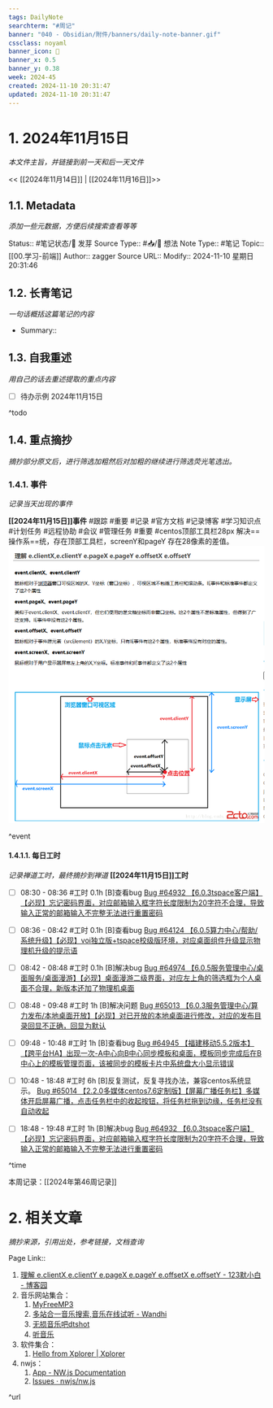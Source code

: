 ```yaml
---
tags: DailyNote
searchterm: "#周记"
banner: "040 - Obsidian/附件/banners/daily-note-banner.gif"
cssclass: noyaml
banner_icon: 💌
banner_x: 0.5
banner_y: 0.38
week: 2024-45
created: 2024-11-10 20:31:47
updated: 2024-11-10 20:31:47
---
```


# 1. 2024年11月15日

_本文件主旨，并链接到前一天和后一天文件_

<< [[2024年11月14日]] | [[2024年11月16日]]>>

## 1.1. Metadata

_添加一些元数据，方便后续搜索查看等等_

Status:: #笔记状态/🌱 发芽
Source Type:: #📥/💭 想法 
Note Type:: #笔记
Topic:: [[00.学习-前端]]
Author:: zagger
Source URL::
Modify:: 2024-11-10 星期日 20:31:46

## 1.2. 长青笔记

_一句话概括这篇笔记的内容_

- Summary::

## 1.3. 自我重述

_用自己的话去重述提取的重点内容_

- [ ] 待办示例 2024年11月15日

^todo

## 1.4. 重点摘抄

_摘抄部分原文后，进行筛选加粗然后对加粗的继续进行筛选荧光笔选出。_

### 1.4.1. 事件

_记录当天出现的事件_

**[[2024年11月15日]]事件** 
#跟踪 #重要 #记录 #官方文档 #记录博客 #学习知识点 #计划任务 #远程协助 #会议 #管理任务
#重要 #centos顶部工具栏28px 解决==操作系==统，存在顶部工具栏，screenY和pageY 存在28像素的差值。 ![image.png](https://raw.githubusercontent.com/zaggerj/obsidian_picgo/main/obsidian/20241115171201.png)

^event

#### 1.4.1.1. 每日工时

_记录禅道工时，最终摘抄到禅道_
**[[2024年11月15日]]工时**
- [ ] 08:30 - 08:36 #工时 0.1h	[B]查看bug	 [Bug #64932 【6.0.3tspace客户端】【必现】忘记密码界面，对应邮箱输入框字符长度限制为20字符不合理，导致输入正常的邮箱输入不完整无法进行重置密码](http://172.16.203.14:2980/bug-view-64932.html?onlybody=yes&tid=i2sh4q46)	
- [ ] 08:36 - 08:42 #工时 0.1h	[B]查看bug	 [Bug #64124 【6.0.5算力中心/帮助/系统升级】【必现】voi独立版+tspace校级版环境，对应桌面组件升级显示物理机升级的提示语](http://172.16.203.14:2980/bug-view-64124.html?onlybody=yes&tid=i2sh4q46)	
- [ ] 08:42 - 08:48 #工时 0.1h	[B]解决bug	 [Bug #64974 【6.0.5服务管理中心/桌面服务/桌面漫游】【必现】桌面漫游二级界面，对应左上角的筛选框为个人桌面不合理，新版本还加了物理机桌面](http://172.16.203.14:2980/bug-view-64974.html?onlybody=yes&tid=i2sh4q46)	
- [ ] 08:48 - 09:48 #工时 1h	[B]解决问题	 [Bug #65013 【6.0.3服务管理中心/算力发布/本地桌面开放】【必现】对已开放的本地桌面进行修改，对应的发布目录回显不正确，回显为默认](http://172.16.203.14:2980/bug-view-65013.html?onlybody=yes&tid=i2sh4q46)	
- [ ] 09:48 - 10:48 #工时 1h	[B]查看bug	 [Bug #64945 【福建移动5.5.2版本】【跨平台HA】出现一次-A中心向B中心同步模板和桌面，模板同步完成后在B中心上的模板管理页面，该被同步的模板卡片中系统盘大小显示错误](http://172.16.203.14:2980/bug-view-64945.html?onlybody=yes&tid=i2sh4q46)	
- [ ] 10:48 - 18:48 #工时 6h	[B]反复测试，反复寻找办法，兼容centos系统显示。	 [Bug #65014 【2.2.0多媒体centos7.6定制版】【屏幕广播任务栏】多媒体开启屏幕广播，点击任务栏中的收起按钮，将任务栏拖到边缘，任务栏没有自动收起](http://172.16.203.14:2980/bug-view-65014.html?onlybody=yes&tid=i2sh4q46)	
- [ ] 18:48 - 19:48 #工时 1h	[B]解决bug	 [Bug #64932 【6.0.3tspace客户端】【必现】忘记密码界面，对应邮箱输入框字符长度限制为20字符不合理，导致输入正常的邮箱输入不完整无法进行重置密码](http://172.16.203.14:2980/bug-view-64932.html?onlybody=yes&tid=i2sh4q46)	


^time

本周记录：[[2024年第46周记录]]

# 2. 相关文章

_摘抄来源，引用出处，参考链接，文档查询_

Page Link::
1. [理解 e.clientX,e.clientY e.pageX e.pageY e.offsetX e.offsetY - 123默小白 - 博客园](https://www.cnblogs.com/deerfig/p/6432683.html)
2. 音乐网站集合：
	1. [MyFreeMP3](https://tools.liumingye.cn/music/#/search/M/song/%E8%B7%AF%E8%BF%87%E4%BA%BA%E9%97%B4)
	2. [多站合一音乐搜索,音乐在线试听 - Wandhi](https://music.wandhi.com/)
	3. [无损音乐吧dtshot](https://www.dtshot.com/)
	4. [听音乐](https://lvyueyang.github.io/web-music/)
3. 软件集合：
	1. [Hello from Xplorer | Xplorer](https://xplorer.space/)
4. nwjs：
	1. [App - NW.js Documentation](https://docs.nwjs.io/en/latest/References/App/#appclearcache)
	2. [Issues · nwjs/nw.js](https://github.com/nwjs/nw.js/issues?q=semi-transparent+)

^url
